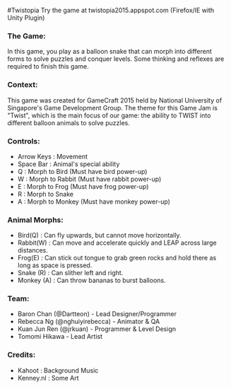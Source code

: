 #Twistopia
Try the game at twistopia2015.appspot.com (Firefox/IE with Unity Plugin)
				 
### The Game:
In this game, you play as a balloon snake that can morph into different forms to solve puzzles and conquer levels.
Some thinking and reflexes are required to finish this game.

### Context:
This game was created for GameCraft 2015 held by National University of Singapore's Game Development Group.
The theme for this Game Jam is "Twist", which is the main focus of our game: the ability to TWIST into different balloon animals to solve puzzles.

### Controls:
- Arrow Keys : Movement
- Space Bar : Animal's special ability
- Q : Morph to Bird (Must have bird power-up)
- W : Morph to Rabbit (Must have rabbit power-up)
- E : Morph to Frog (Must have frog power-up)
- R : Morph to Snake
- A : Morph to Monkey (Must have monkey power-up)

### Animal Morphs:
- Bird(Q) : Can fly upwards, but cannot move horizontally.
- Rabbit(W) : Can move and accelerate quickly and LEAP across large distances.
- Frog(E) : Can stick out tongue to grab green rocks and hold there as long as space is pressed.
- Snake (R) : Can slither left and right.
- Monkey (A) : Can throw bananas to burst balloons.

### Team:
- Baron Chan (@Dartteon) - Lead Designer/Programmer
- Rebecca Ng (@nghuiyirebecca) - Animator & QA
- Kuan Jun Ren (@jrkuan) - Programmer & Level Design
- Tomomi Hikawa - Lead Artist

### Credits:
- Kahoot : Background Music
- Kenney.nl : Some Art

